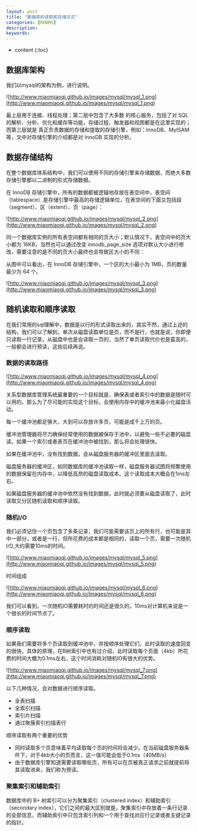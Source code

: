 ```yaml
---
layout: post
title: "数据库的读取和存储方式"
categories: [RDBMS]
description:
keywords:
---
```


* content
{:toc}
## 数据库架构

我们以mysql的架构为例，进行说明。

![http://www.miaomiaoqi.github.io/images/mysql/mysql_1.png](http://www.miaomiaoqi.github.io/images/mysql/mysql_1.png)

最上层用于连接、线程处理；第二层中包含了大多数 的核心服务，包括了对 SQL 的解析、分析、优化和缓存等功能，存储过程、触发器和视图都是在这里实现的；而第三层就是 真正负责数据的存储和提取的存储引擎，例如：InnoDB、MyISAM等，文中对存储引擎的介绍都是对 InnoDB 实现的分析。 

## 数据存储结构

在整个数据库体系结构中，我们可以使用不同的存储引擎来存储数据，而绝大多数存储引擎都以二进制的形式存储数据。

在 InnoDB 存储引擎中，所有的数据都被逻辑地存放在表空间中，表空间（tablespace）是存储引擎中最高的存储逻辑单位，在表空间的下面又包括段（segment）、区（extent）、页（page）：

![http://www.miaomiaoqi.github.io/images/mysql/mysql_2.png](http://www.miaomiaoqi.github.io/images/mysql/mysql_2.png)

同一个数据库实例的所有表空间都有相同的页大小；默认情况下，表空间中的页大小都为 16KB，当然也可以通过改变 innodb_page_size 选项对默认大小进行修改，需要注意的是不同的页大小最终也会导致区大小的不同：

从图中可以看出，在 InnoDB 存储引擎中，一个区的大小最小为 1MB，页的数量最少为 64 个。

![http://www.miaomiaoqi.github.io/images/mysql/mysql_3.png](http://www.miaomiaoqi.github.io/images/mysql/mysql_3.png)

## 随机读取和顺序读取

在我们常用的sql理解中，数据是以行的形式读取出来的，其实不然，通过上述的结构，我们可以了解到，单次从磁盘读取单位是页，而不是行，也就是说，你即便只读取一行记录，从磁盘中也是会读取一页的，当然了单页读取代价也是蛮高的，一般都会进行预读，这些后续再说。

### 数据的读取路径

![http://www.miaomiaoqi.github.io/images/mysql/mysql_4.png](http://www.miaomiaoqi.github.io/images/mysql/mysql_4.png)

关系型数据库管理系统最重要的一个目标就是，确保表或者索引中的数据是随时可以用的。那么为了尽可能的实现这个目标，会使用内存中的缓冲池来最小化磁盘活动。

每一个缓冲池都足够大，大到可以存放许多页，可能是成千上万的页。

缓冲池管理器将尽力确保经常使用的数据被保存于池中，以避免一些不必要的磁盘读。如果一个索引或者表页在缓冲池中被找到，那么将会处理很快。

如果在缓冲池中，没有找到数据，会从磁盘服务器的缓冲区里面去读取。

磁盘服务器的缓冲区，如同数据库的缓冲池读取一样，磁盘服务器试图将频繁使用的数据保留在内存中，以降低高昂的磁盘读取成本。这个读取成本大概会在1ms左右。

如果磁盘服务器的缓冲池中依然没有找到数据，此时就必须要从磁盘读取了，此时读取又分区随机读取和顺序读取。

### 随机I/O

我们必须记住一个页包含了多条记录，我们可能需要该页上的所有行，也可能是其中一部分，或者是一行，但所花费的成本都是相同的，读取一个页，需要一次随机I/O,大约需要10ms的时间。

![http://www.miaomiaoqi.github.io/images/mysql/mysql_5.png](http://www.miaomiaoqi.github.io/images/mysql/mysql_5.png)

时间组成

![http://www.miaomiaoqi.github.io/images/mysql/mysql_6.png](http://www.miaomiaoqi.github.io/images/mysql/mysql_6.png)

我们可以看到，一次随机IO需要耗时的时间还是很久的，10ms对计算机来说是一个很长的时间节点了。

### 顺序读取

如果我们需要将多个页读取到缓冲池中，并按顺序处理它们，此时读取的速度回变的很快，具体的原理，在B树索引中也有过介绍，此时读取每个页面（4kb）所花费的时间大概为0.1ms左右，这个时间消耗对随机IO有很大的优势。

![http://www.miaomiaoqi.github.io/images/mysql/mysql_7.png](http://www.miaomiaoqi.github.io/images/mysql/mysql_7.png)

以下几种情况，会对数据进行顺序读取。

* 全表扫描
* 全索引扫描
* 索引片扫描
* 通过聚蔟索引扫描表行

顺序读取有两个重要的优势

* 同时读取多个页意味着平均读取每个页的时间将会减少。在当前磁盘服务器条件下，对于4kb大小的页而言，这一值可能会低于0.1ms（40MB/s）
* 由于数据库引擎知道需要读取哪些页，所有可以在页被真正请求之前就提前将其读取进来，我们称为预读。

### 聚集索引和辅助索引

数据库中的 B+ 树索引可以分为聚集索引（clustered index）和辅助索引（secondary index），它们之间的最大区别就是，聚集索引中存放着一条行记录的全部信息，而辅助索引中只包含索引列和一个用于查找对应行记录或者主键记录的指针。
